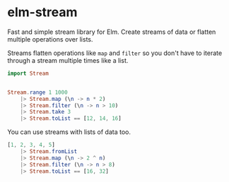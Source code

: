 # elm-stream

Fast and simple stream library for Elm. Create streams of data or flatten multiple operations over lists.

Streams flatten operations like `map` and `filter` so you don't have to iterate through a stream multiple times like a list.

```elm
import Stream


Stream.range 1 1000
    |> Stream.map (\n -> n * 2)
    |> Stream.filter (\n -> n > 10)
    |> Stream.take 3
    |> Stream.toList == [12, 14, 16]
```

You can use streams with lists of data too.

```elm
[1, 2, 3, 4, 5]
    |> Stream.fromList
    |> Stream.map (\n -> 2 ^ n)
    |> Stream.filter (\n -> n > 8)
    |> Stream.toList == [16, 32]
```
